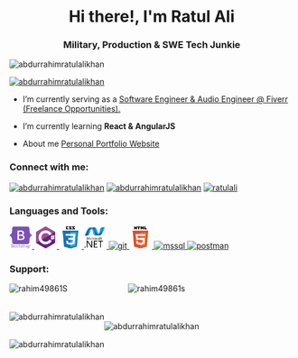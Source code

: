 <h1 align="center">Hi there!, I'm Ratul Ali</h1>
<h3 align="center">Military, Production & SWE Tech Junkie</h3>

<p align="left"> <img src="https://komarev.com/ghpvc/?username=abdurrahimratulalikhan&label=Profile%20views&color=0e75b6&style=flat" alt="abdurrahimratulalikhan" /> </p>

<p align="left"> <a href="https://github.com/ryo-ma/github-profile-trophy"><img src="https://github-profile-trophy.vercel.app/?username=abdurrahimratulalikhan" alt="abdurrahimratulalikhan" /></a> </p>

- I’m currently serving as a [Software Engineer & Audio Engineer @ Fiverr (Freelance Opportunities).](https://www.fiverr.com)

- I’m currently learning **React & AngularJS**

- About me [Personal Portfolio Website](sites.google.com/view/abdurrahimratulalikhan)

<h3 align="left">Connect with me:</h3>
<p align="left">
<a href="https://linkedin.com/in/abdurrahimratulalikhan" target="blank"><img align="center" src="https://raw.githubusercontent.com/rahuldkjain/github-profile-readme-generator/master/src/images/icons/Social/linked-in-alt.svg" alt="abdurrahimratulalikhan" height="30" width="40" /></a>
<a href="https://instagram.com/abdurrahimratulalikhan" target="blank"><img align="center" src="https://raw.githubusercontent.com/rahuldkjain/github-profile-readme-generator/master/src/images/icons/Social/instagram.svg" alt="abdurrahimratulalikhan" height="30" width="40" /></a>
<a href="https://www.youtube.com/c/ratulali" target="blank"><img align="center" src="https://raw.githubusercontent.com/rahuldkjain/github-profile-readme-generator/master/src/images/icons/Social/youtube.svg" alt="ratulali" height="30" width="40" /></a>
</p>

<h3 align="left">Languages and Tools:</h3>
<p align="left"> <a href="https://getbootstrap.com" target="_blank" rel="noreferrer"> <img src="https://raw.githubusercontent.com/devicons/devicon/master/icons/bootstrap/bootstrap-plain-wordmark.svg" alt="bootstrap" width="40" height="40"/> </a> <a href="https://www.w3schools.com/cs/" target="_blank" rel="noreferrer"> <img src="https://raw.githubusercontent.com/devicons/devicon/master/icons/csharp/csharp-original.svg" alt="csharp" width="40" height="40"/> </a> <a href="https://www.w3schools.com/css/" target="_blank" rel="noreferrer"> <img src="https://raw.githubusercontent.com/devicons/devicon/master/icons/css3/css3-original-wordmark.svg" alt="css3" width="40" height="40"/> </a> <a href="https://dotnet.microsoft.com/" target="_blank" rel="noreferrer"> <img src="https://raw.githubusercontent.com/devicons/devicon/master/icons/dot-net/dot-net-original-wordmark.svg" alt="dotnet" width="40" height="40"/> </a> <a href="https://git-scm.com/" target="_blank" rel="noreferrer"> <img src="https://www.vectorlogo.zone/logos/git-scm/git-scm-icon.svg" alt="git" width="40" height="40"/> </a> <a href="https://www.w3.org/html/" target="_blank" rel="noreferrer"> <img src="https://raw.githubusercontent.com/devicons/devicon/master/icons/html5/html5-original-wordmark.svg" alt="html5" width="40" height="40"/> </a> <a href="https://www.microsoft.com/en-us/sql-server" target="_blank" rel="noreferrer"> <img src="https://www.svgrepo.com/show/303229/microsoft-sql-server-logo.svg" alt="mssql" width="40" height="40"/> </a> <a href="https://postman.com" target="_blank" rel="noreferrer"> <img src="https://www.vectorlogo.zone/logos/getpostman/getpostman-icon.svg" alt="postman" width="40" height="40"/> </a> </p>

<h3 align="left">Support:</h3>
<p><a href="https://www.buymeacoffee.com/rahim49861S"> <img align="left" src="https://cdn.buymeacoffee.com/buttons/v2/default-yellow.png" height="50" width="210" alt="rahim49861S" /></a><a href="https://ko-fi.com/rahim49861s"> <img align="left" src="https://cdn.ko-fi.com/cdn/kofi3.png?v=3" height="50" width="210" alt="rahim49861s" /></a></p><br><br>

<p><img align="left" src="https://github-readme-stats.vercel.app/api/top-langs?username=abdurrahimratulalikhan&show_icons=true&locale=en&layout=compact" alt="abdurrahimratulalikhan" /></p>

<p>&nbsp;<img align="center" src="https://github-readme-stats.vercel.app/api?username=abdurrahimratulalikhan&show_icons=true&locale=en" alt="abdurrahimratulalikhan" /></p>

<p><img align="center" src="https://github-readme-streak-stats.herokuapp.com/?user=abdurrahimratulalikhan&" alt="abdurrahimratulalikhan" /></p>
